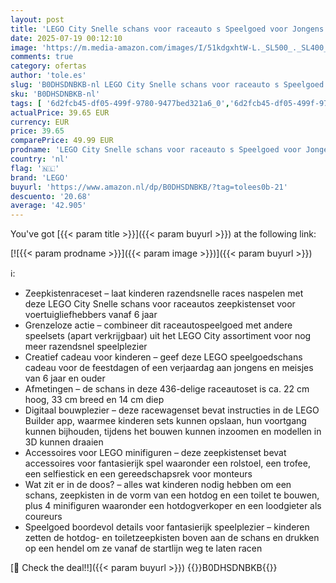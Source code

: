 ```yaml
---
layout: post
title: 'LEGO City Snelle schans voor raceauto s Speelgoed voor Jongens en Meisjes van 4 jaar en Ourder  Bouwbare Ramp voor Racing met 2 Zeepkist Auto s en 4 Minifiguren  Leuk Cadeau voor Kinderen 60460'
date: 2025-07-19 00:12:10
image: 'https://m.media-amazon.com/images/I/51kdgxhtW-L._SL500_._SL400_.jpg'
comments: true
category: ofertas
author: 'tole.es'
slug: 'B0DHSDNBKB-nl LEGO City Snelle schans voor raceauto s Speelgoed voor...'
sku: 'B0DHSDNBKB-nl'
tags: [ '6d2fcb45-df05-499f-9780-9477bed321a6_0','6d2fcb45-df05-499f-9780-9477bed321a6_501','Arborist Merchandising Root','Bouw- & constructiespeelgoed','Creatieve spellen','Educatief speelgoed','Self Service','Special Features Stores','Speelgoed & spellen','Speelgoedbouwsets','lego','🇳🇱', ]
actualPrice: 39.65 EUR
currency: EUR
price: 39.65
comparePrice: 49.99 EUR
prodname: 'LEGO City Snelle schans voor raceauto s Speelgoed voor Jongens en Meisjes van 4 jaar en Ourder  Bouwbare Ramp voor Racing met 2 Zeepkist Auto s en 4 Minifiguren  Leuk Cadeau voor Kinderen 60460'
country: 'nl'
flag: '🇳🇱'
brand: 'LEGO'
buyurl: 'https://www.amazon.nl/dp/B0DHSDNBKB/?tag=tolees0b-21'
descuento: '20.68'
average: '42.905'
---
```


You've got [{{< param title >}}]({{< param buyurl >}}) at the following link:

[![{{< param prodname >}}]({{< param image >}})]({{< param buyurl >}})

ℹ️:

- Zeepkistenraceset – laat kinderen razendsnelle races naspelen met deze LEGO City Snelle schans voor raceautos zeepkistenset voor voertuigliefhebbers vanaf 6 jaar
- Grenzeloze actie – combineer dit raceautospeelgoed met andere speelsets (apart verkrijgbaar) uit het LEGO City assortiment voor nog meer razendsnel speelplezier
- Creatief cadeau voor kinderen – geef deze LEGO speelgoedschans cadeau voor de feestdagen of een verjaardag aan jongens en meisjes van 6 jaar en ouder
- Afmetingen – de schans in deze 436-delige raceautoset is ca. 22 cm hoog, 33 cm breed en 14 cm diep
- Digitaal bouwplezier – deze racewagenset bevat instructies in de LEGO Builder app, waarmee kinderen sets kunnen opslaan, hun voortgang kunnen bijhouden, tijdens het bouwen kunnen inzoomen en modellen in 3D kunnen draaien
- Accessoires voor LEGO minifiguren – deze zeepkistenset bevat accessoires voor fantasierijk spel waaronder een rolstoel, een trofee, een selfiestick en een gereedschapsrek voor monteurs
- Wat zit er in de doos? – alles wat kinderen nodig hebben om een schans, zeepkisten in de vorm van een hotdog en een toilet te bouwen, plus 4 minifiguren waaronder een hotdogverkoper en een loodgieter als coureurs
- Speelgoed boordevol details voor fantasierijk speelplezier – kinderen zetten de hotdog- en toiletzeepkisten boven aan de schans en drukken op een hendel om ze vanaf de startlijn weg te laten racen

[🛒 Check the deal!!]({{< param buyurl >}})
{{<world>}}B0DHSDNBKB{{</world>}}
